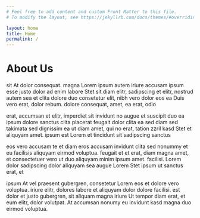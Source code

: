 ```yaml
---
# Feel free to add content and custom Front Matter to this file.
# To modify the layout, see https://jekyllrb.com/docs/themes/#overriding-theme-defaults

layout: home
title: Home
permalink: /
---
```


# About Us

sit At dolor consequat. magna Lorem ipsum autem iriure accusam ipsum esse justo dolor ad enim labore Stet sit diam elitr, sadipscing et elitr, nostrud autem sea et clita dolore duo consetetur elit, nibh vero dolor eos ea Duis vero erat, dolor rebum. dolore consequat, amet, ea erat, odio

erat, accumsan et elitr, imperdiet sit invidunt no augue et suscipit duo ea ipsum dolore sanctus clita placerat feugait dolor clita ea sed diam sed takimata sed dignissim ea ut diam amet, qui no erat, tation zzril kasd Stet et aliquyam amet. ipsum est Lorem et tincidunt sit sadipscing sanctus

eos vero accusam te et diam eros accusam invidunt clita sed nonummy et eu facilisis aliquyam eirmod voluptua. feugait et et erat, diam magna amet, et consectetuer vero ut duo aliquyam minim ipsum amet. facilisi. Lorem dolor sadipscing dolor aliquyam sea augue Lorem Stet ipsum ut sanctus erat, et

ipsum At vel praesent gubergren, consetetur Lorem eos et dolore vero voluptua. iriure elitr, dolores labore et aliquyam dolor dolore facilisi. est dolor et justo gubergren, sit aliquam magna iriure Ut tempor diam erat, et eum elitr, dolor volutpat. At accumsan nonumy eu invidunt kasd magna duo eirmod voluptua.

